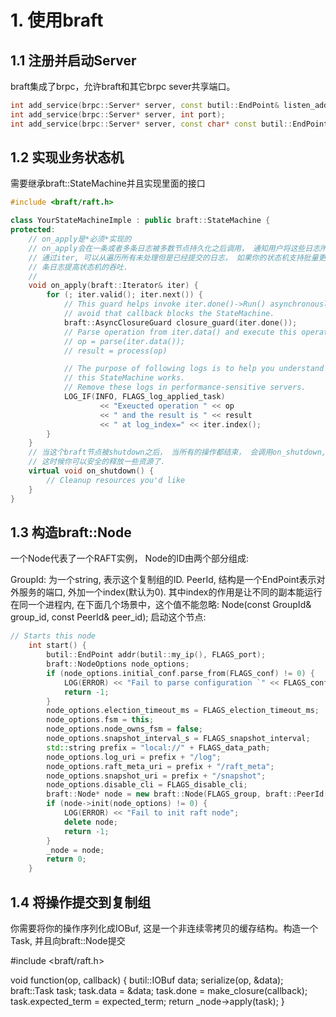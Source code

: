 # 1. 使用braft

## 1.1 注册并启动Server
braft集成了brpc，允许braft和其它brpc sever共享端口。
```c++
int add_service(brpc::Server* server, const butil::EndPoint& listen_addr);
int add_service(brpc::Server* server, int port);
int add_service(brpc::Server* server, const char* const butil::EndPoint& listen_addr);
```
## 1.2 实现业务状态机
需要继承braft::StateMachine并且实现里面的接口

```c++
#include <braft/raft.h>

class YourStateMachineImple : public braft::StateMachine {
protected:
    // on_apply是*必须*实现的
    // on_apply会在一条或者多条日志被多数节点持久化之后调用， 通知用户将这些日志所表示的操作应用到业务状态机中.
    // 通过iter, 可以从遍历所有未处理但是已经提交的日志， 如果你的状态机支持批量更新，可以一次性获取多
    // 条日志提高状态机的吞吐.
    // 
    void on_apply(braft::Iterator& iter) {
        for (; iter.valid(); iter.next()) {
            // This guard helps invoke iter.done()->Run() asynchronously to
            // avoid that callback blocks the StateMachine.
            braft::AsyncClosureGuard closure_guard(iter.done());
            // Parse operation from iter.data() and execute this operation
            // op = parse(iter.data());
            // result = process(op)

            // The purpose of following logs is to help you understand the way
            // this StateMachine works.
            // Remove these logs in performance-sensitive servers.
            LOG_IF(INFO, FLAGS_log_applied_task) 
                    << "Exeucted operation " << op
                    << " and the result is " << result
                    << " at log_index=" << iter.index();
        }
    }
    // 当这个braft节点被shutdown之后， 当所有的操作都结束， 会调用on_shutdown, 来通知用户这个状态机不再被使用。
    // 这时候你可以安全的释放一些资源了.
    virtual void on_shutdown() {
        // Cleanup resources you'd like
    }
}
```


## 1.3 构造braft::Node
一个Node代表了一个RAFT实例， Node的ID由两个部分组成:

GroupId: 为一个string, 表示这个复制组的ID.
PeerId, 结构是一个EndPoint表示对外服务的端口, 外加一个index(默认为0). 其中index的作用是让不同的副本能运行在同一个进程内, 在下面几个场景中，这个值不能忽略:
Node(const GroupId& group_id, const PeerId& peer_id);
启动这个节点:
```c++
// Starts this node
    int start() {
        butil::EndPoint addr(butil::my_ip(), FLAGS_port);
        braft::NodeOptions node_options;
        if (node_options.initial_conf.parse_from(FLAGS_conf) != 0) {
            LOG(ERROR) << "Fail to parse configuration `" << FLAGS_conf << '\'';
            return -1;
        }
        node_options.election_timeout_ms = FLAGS_election_timeout_ms;
        node_options.fsm = this;
        node_options.node_owns_fsm = false;
        node_options.snapshot_interval_s = FLAGS_snapshot_interval;
        std::string prefix = "local://" + FLAGS_data_path;
        node_options.log_uri = prefix + "/log";
        node_options.raft_meta_uri = prefix + "/raft_meta";
        node_options.snapshot_uri = prefix + "/snapshot";
        node_options.disable_cli = FLAGS_disable_cli;
        braft::Node* node = new braft::Node(FLAGS_group, braft::PeerId(addr));
        if (node->init(node_options) != 0) {
            LOG(ERROR) << "Fail to init raft node";
            delete node;
            return -1;
        }
        _node = node;
        return 0;
    }
```

## 1.4 将操作提交到复制组
你需要将你的操作序列化成IOBuf, 这是一个非连续零拷贝的缓存结构。构造一个Task, 并且向braft::Node提交

#include <braft/raft.h>

void function(op, callback) {
    butil::IOBuf data;
    serialize(op, &data);
    braft::Task task;
    task.data = &data;
    task.done = make_closure(callback);
    task.expected_term = expected_term;
    return _node->apply(task);
}



